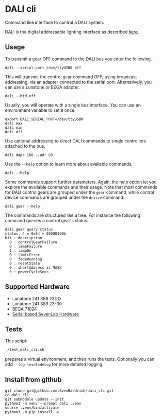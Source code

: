 # DALI cli

Command line interface to control a DALI system.

DALI is the digital addressable lighting interface as described [here](https://www.dali-alliance.org).

## Usage

To transmit a gear OFF command to the DALI bus you enter the following.

```shell
dali --serial-port /dev/ttyUSB0 off
```

This will transmit the control gear command OFF, using broadcast
addressing, via an adapter connected to the serial port.
Alternatively, you can use a Lunatone or BEGA adapter.

```shell
dali --hid off
```

Usually,
you will operate with a single bus interface. You can use an
environment variable to set it once.

```shell
export DALI_SERIAL_PORT=/dev/ttyUSB0
dali max
dali min
dali off
```

Use optional addressing to direct DALI commands to single controllers
attached to the bus.

```shell
dali dapc 100 --adr G0
```

Use the `--help` option to learn more about available commands.

```shell
dali --help
```

Some commands support further parameters. Again, the help option let
you explore the available commands and their usage. Note that most commands for DALI control gears are grouped under the `gear` command,
while control device commands are grouped under the `device` command.

```shell
dali gear --help
```

The commands are structured like a tree. For instance the following
command queries a control gear's status.

```shell
dali gear query status
status: 4 = 0x04 = 00000100b
bit : description
  0 : controlGearFailure
  0 : lampFailure
  1 : lampOn
  0 : limitError
  0 : fadeRunning
  0 : resetState
  0 : shortAddress is MASK
  0 : powerCycleSeen
```

## Supported Hardware

* Lunatone 241 389 23DO
* Lunatone 241 389 23-30
* BEGA 71024
* [Serial based SevenLab Hardware](https://github.com/SvenHaedrich/dali_usb_lpc1114)

## Tests

This script:
```bash
./test_dali_cli.sh
```
prepares a virtual environment, and then runs the tests. Optionally you can
add `--log-level=debug` for more detailed logging.


## Install from github

```shell
git clone git@github.com:SvenHaedrich/dali_cli.git
cd dali_cli
git submodule update --init
python3 -m venv --prompt dali .venv
source .venv/bin/activate
python3 -m pip install -e .
```

